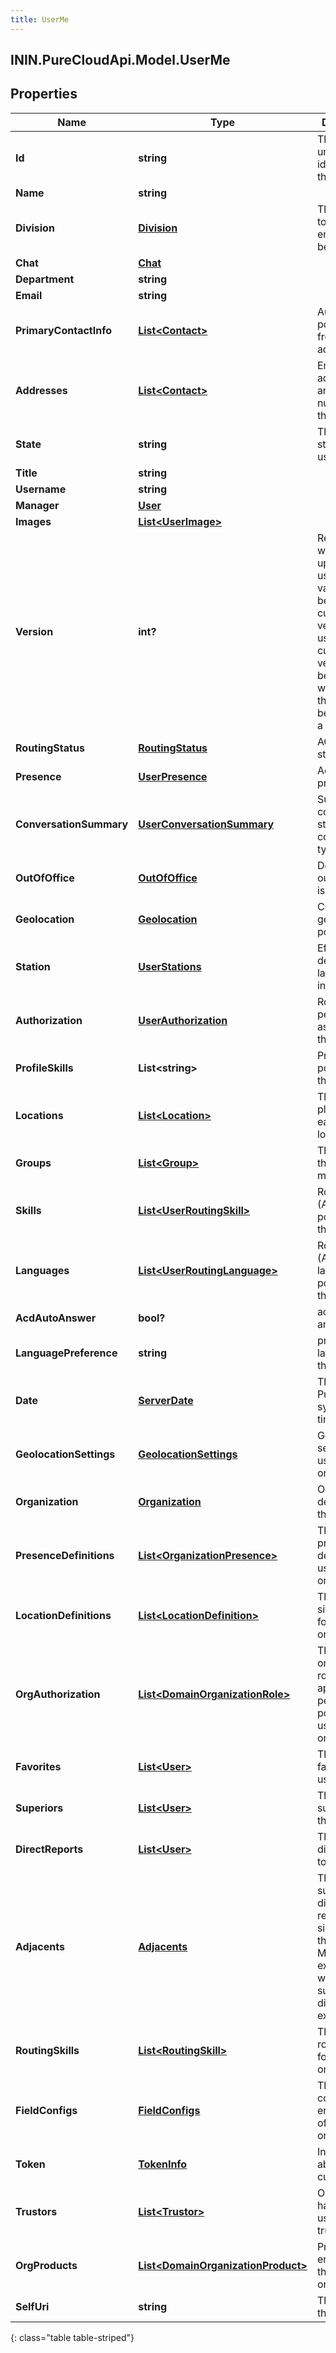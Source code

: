 ```yaml
---
title: UserMe
---
```

## ININ.PureCloudApi.Model.UserMe

## Properties

|Name | Type | Description | Notes|
|------------ | ------------- | ------------- | -------------|
| **Id** | **string** | The globally unique identifier for the object. | [optional] |
| **Name** | **string** |  | [optional] |
| **Division** | [**Division**](Division.html) | The division to which this entity belongs. | [optional] |
| **Chat** | [**Chat**](Chat.html) |  | [optional] |
| **Department** | **string** |  | [optional] |
| **Email** | **string** |  | [optional] |
| **PrimaryContactInfo** | [**List&lt;Contact&gt;**](Contact.html) | Auto populated from addresses. | [optional] |
| **Addresses** | [**List&lt;Contact&gt;**](Contact.html) | Email addresses and phone numbers for this user | [optional] |
| **State** | **string** | The current state for this user. | [optional] |
| **Title** | **string** |  | [optional] |
| **Username** | **string** |  | [optional] |
| **Manager** | [**User**](User.html) |  | [optional] |
| **Images** | [**List&lt;UserImage&gt;**](UserImage.html) |  | [optional] |
| **Version** | **int?** | Required when updating a user, this value should be the current version of the user.  The current version can be obtained with a GET on the user before doing a PATCH. | |
| **RoutingStatus** | [**RoutingStatus**](RoutingStatus.html) | ACD routing status | [optional] |
| **Presence** | [**UserPresence**](UserPresence.html) | Active presence | [optional] |
| **ConversationSummary** | [**UserConversationSummary**](UserConversationSummary.html) | Summary of conversion statistics for conversation types. | [optional] |
| **OutOfOffice** | [**OutOfOffice**](OutOfOffice.html) | Determine if out of office is enabled | [optional] |
| **Geolocation** | [**Geolocation**](Geolocation.html) | Current geolocation position | [optional] |
| **Station** | [**UserStations**](UserStations.html) | Effective, default, and last station information | [optional] |
| **Authorization** | [**UserAuthorization**](UserAuthorization.html) | Roles and permissions assigned to the user | [optional] |
| **ProfileSkills** | **List&lt;string&gt;** | Profile skills possessed by the user | [optional] |
| **Locations** | [**List&lt;Location&gt;**](Location.html) | The user placement at each site location. | [optional] |
| **Groups** | [**List&lt;Group&gt;**](Group.html) | The groups the user is a member of | [optional] |
| **Skills** | [**List&lt;UserRoutingSkill&gt;**](UserRoutingSkill.html) | Routing (ACD) skills possessed by the user | [optional] |
| **Languages** | [**List&lt;UserRoutingLanguage&gt;**](UserRoutingLanguage.html) | Routing (ACD) languages possessed by the user | [optional] |
| **AcdAutoAnswer** | **bool?** | acd auto answer | [optional] |
| **LanguagePreference** | **string** | preferred language by the user | [optional] |
| **Date** | [**ServerDate**](ServerDate.html) | The PureCloud system date time. | [optional] |
| **GeolocationSettings** | [**GeolocationSettings**](GeolocationSettings.html) | Geolocation settings for user&#39;s organization. | [optional] |
| **Organization** | [**Organization**](Organization.html) | Organization details for this user. | [optional] |
| **PresenceDefinitions** | [**List&lt;OrganizationPresence&gt;**](OrganizationPresence.html) | The first 100 presence definitions for user&#39;s organization. | [optional] |
| **LocationDefinitions** | [**List&lt;LocationDefinition&gt;**](LocationDefinition.html) | The first 100 site locations for user&#39;s organization | [optional] |
| **OrgAuthorization** | [**List&lt;DomainOrganizationRole&gt;**](DomainOrganizationRole.html) | The first 100 organization roles, with applicable permission policies, for user&#39;s organization. | [optional] |
| **Favorites** | [**List&lt;User&gt;**](User.html) | The first 50 favorited users. | [optional] |
| **Superiors** | [**List&lt;User&gt;**](User.html) | The first 50 superiors of this user. | [optional] |
| **DirectReports** | [**List&lt;User&gt;**](User.html) | The first 50 direct reports to this user. | [optional] |
| **Adjacents** | [**Adjacents**](Adjacents.html) | The first 50 superiors, direct reports, and siblings of this user. Mutually exclusive with superiors and direct reports expands. | [optional] |
| **RoutingSkills** | [**List&lt;RoutingSkill&gt;**](RoutingSkill.html) | The first 50 routing skills for user&#39;s organizations | [optional] |
| **FieldConfigs** | [**FieldConfigs**](FieldConfigs.html) | The field config for all entities types of user&#39;s organization | [optional] |
| **Token** | [**TokenInfo**](TokenInfo.html) | Information about the current token | [optional] |
| **Trustors** | [**List&lt;Trustor&gt;**](Trustor.html) | Organizations having this user as a trustee | [optional] |
| **OrgProducts** | [**List&lt;DomainOrganizationProduct&gt;**](DomainOrganizationProduct.html) | Products enabled in this organization | [optional] |
| **SelfUri** | **string** | The URI for this object | [optional] |
{: class="table table-striped"}


